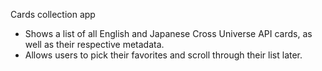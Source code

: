Cards collection app

- Shows a list of all English and Japanese Cross Universe API cards, as well as their respective metadata.
- Allows users to pick their favorites and scroll through their list later.
